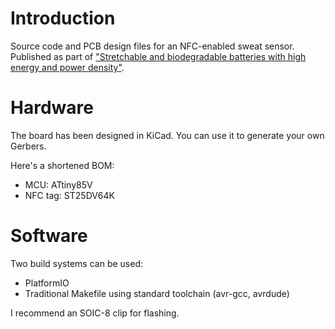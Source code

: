 # Introduction

Source code and PCB design files for an NFC-enabled sweat sensor.  Published as
part of ["Stretchable and biodegradable batteries with high energy and power
density"](https://doi.org/10.1002/adma.202204457).

# Hardware

The board has been designed in KiCad. You can use it to generate your own Gerbers.

Here's a shortened BOM:

* MCU: ATtiny85V
* NFC tag: ST25DV64K

# Software

Two build systems can be used:

* PlatformIO
* Traditional Makefile using standard toolchain (avr-gcc, avrdude)

I recommend an SOIC-8 clip for flashing.
